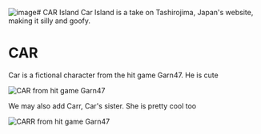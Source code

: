 ![image](https://github.com/user-attachments/assets/0abee463-f48f-47e0-ae4b-78e79751256a)# CAR Island
Car Island is a take on Tashirojima, Japan's website, making it silly and goofy.

# CAR

Car is a fictional character from the hit game Garn47. He is cute

![CAR from hit game Garn47](https://static.wikia.nocookie.net/garn47/images/4/41/Car.png/revision/latest/scale-to-width/360?cb=20250202020904)

We may also add Carr, Car's sister. She is pretty cool too

![CARR from hit game Garn47](https://static.wikitide.net/garn47wiki/7/7f/OldCarrHighQuality.png)
